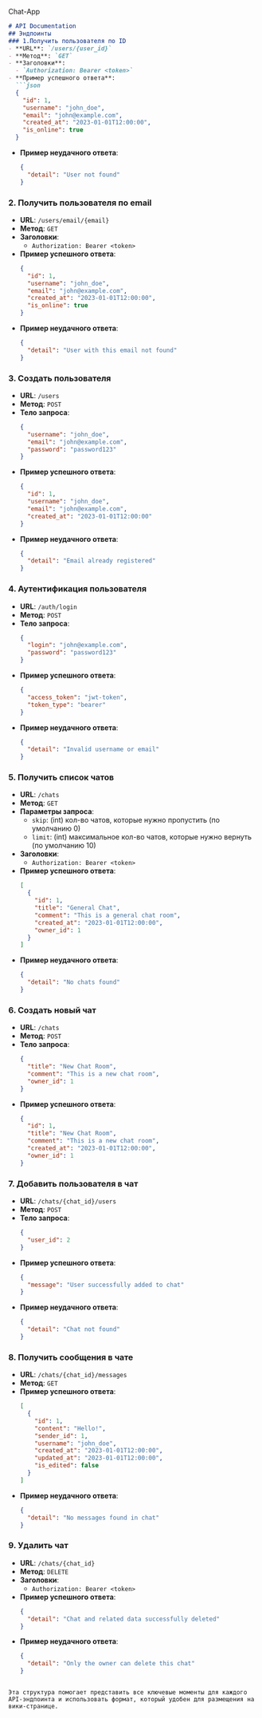 Chat-App
```markdown
# API Documentation
## Эндпоинты
### 1.Получить пользователя по ID
- **URL**: `/users/{user_id}`
- **Метод**: `GET`
- **Заголовки**:
  - `Authorization: Bearer <token>`
- **Пример успешного ответа**:
  ```json
  {
    "id": 1,
    "username": "john_doe",
    "email": "john@example.com",
    "created_at": "2023-01-01T12:00:00",
    "is_online": true
  }
  ```
- **Пример неудачного ответа**:
  ```json
  {
    "detail": "User not found"
  }

### 2. Получить пользователя по email
- **URL**: `/users/email/{email}`
- **Метод**: `GET`
- **Заголовки**:
  - `Authorization: Bearer <token>`
- **Пример успешного ответа**:
  ```json
  {
    "id": 1,
    "username": "john_doe",
    "email": "john@example.com",
    "created_at": "2023-01-01T12:00:00",
    "is_online": true
  }
  ```
- **Пример неудачного ответа**:
  ```json
  {
    "detail": "User with this email not found"
  }
  ```

### 3. Создать пользователя
- **URL**: `/users`
- **Метод**: `POST`
- **Тело запроса**:
  ```json
  {
    "username": "john_doe",
    "email": "john@example.com",
    "password": "password123"
  }
  ```
- **Пример успешного ответа**:
  ```json
  {
    "id": 1,
    "username": "john_doe",
    "email": "john@example.com",
    "created_at": "2023-01-01T12:00:00"
  }
  ```
- **Пример неудачного ответа**:
  ```json
  {
    "detail": "Email already registered"
  }
  ```

### 4. Аутентификация пользователя
- **URL**: `/auth/login`
- **Метод**: `POST`
- **Тело запроса**:
  ```json
  {
    "login": "john@example.com",
    "password": "password123"
  }
  ```
- **Пример успешного ответа**:
  ```json
  {
    "access_token": "jwt-token",
    "token_type": "bearer"
  }
  ```
- **Пример неудачного ответа**:
  ```json
  {
    "detail": "Invalid username or email"
  }
  ```

### 5. Получить список чатов
- **URL**: `/chats`
- **Метод**: `GET`
- **Параметры запроса**:
  - `skip`: (int) кол-во чатов, которые нужно пропустить (по умолчанию 0)
  - `limit`: (int) максимальное кол-во чатов, которые нужно вернуть (по умолчанию 10)
- **Заголовки**:
  - `Authorization: Bearer <token>`
- **Пример успешного ответа**:
  ```json
  [
    {
      "id": 1,
      "title": "General Chat",
      "comment": "This is a general chat room",
      "created_at": "2023-01-01T12:00:00",
      "owner_id": 1
    }
  ]
  ```
- **Пример неудачного ответа**:
  ```json
  {
    "detail": "No chats found"
  }
  ```

### 6. Создать новый чат
- **URL**: `/chats`
- **Метод**: `POST`
- **Тело запроса**:
  ```json
  {
    "title": "New Chat Room",
    "comment": "This is a new chat room",
    "owner_id": 1
  }
  ```
- **Пример успешного ответа**:
  ```json
  {
    "id": 1,
    "title": "New Chat Room",
    "comment": "This is a new chat room",
    "created_at": "2023-01-01T12:00:00",
    "owner_id": 1
  }
  ```

### 7. Добавить пользователя в чат
- **URL**: `/chats/{chat_id}/users`
- **Метод**: `POST`
- **Тело запроса**:
  ```json
  {
    "user_id": 2
  }
  ```
- **Пример успешного ответа**:
  ```json
  {
    "message": "User successfully added to chat"
  }
  ```
- **Пример неудачного ответа**:
  ```json
  {
    "detail": "Chat not found"
  }
  ```

### 8. Получить сообщения в чате
- **URL**: `/chats/{chat_id}/messages`
- **Метод**: `GET`
- **Пример успешного ответа**:
  ```json
  [
    {
      "id": 1,
      "content": "Hello!",
      "sender_id": 1,
      "username": "john_doe",
      "created_at": "2023-01-01T12:00:00",
      "updated_at": "2023-01-01T12:00:00",
      "is_edited": false
    }
  ]
  ```
- **Пример неудачного ответа**:
  ```json
  {
    "detail": "No messages found in chat"
  }
  ```

### 9. Удалить чат
- **URL**: `/chats/{chat_id}`
- **Метод**: `DELETE`
- **Заголовки**:
  - `Authorization: Bearer <token>`
- **Пример успешного ответа**:
  ```json
  {
    "detail": "Chat and related data successfully deleted"
  }
  ```
- **Пример неудачного ответа**:
  ```json
  {
    "detail": "Only the owner can delete this chat"
  }
  ```
```

Эта структура помогает представить все ключевые моменты для каждого API-эндпоинта и использовать формат, который удобен для размещения на вики-странице.
